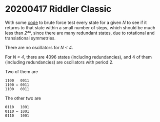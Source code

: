 20200417 Riddler Classic
========================
With some [code](20200417c.hs) to brute force test every state
for a given _N_ to see if it returns to that state within a small
number of steps, which should be much less than _2³ⁿ_, since there
are many redundant states, due to rotational and translational
symmetries.

There are no oscillators for _N < 4_.

For _N = 4_, there are 4096 states (including redundancies), and
4 of them (including redundancies) are oscillators with period 2.

Two of them are
```
1100   0011
1100 ⇔ 0011
1100   0011
```

The other two are
```
0110   1001
0110 ⇔ 1001
0110   1001
```
